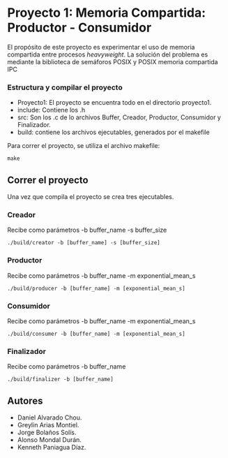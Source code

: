 # Proyecto 1: Memoria Compartida: Productor - Consumidor

El propósito de este proyecto es experimentar el uso de memoria compartida entre procesos *heavyweight*.
La solución del problema es mediante la biblioteca de semáforos POSIX y POSIX memoria compartida IPC

### Estructura y compilar el proyecto
- Proyecto1: El proyecto se encuentra todo en el directorio proyecto1.
- include: Contiene los .h
- src: Son los .c de lo archivos Buffer, Creador, Productor, Consumidor y Finalizador.
- build: contiene los archivos ejecutables, generados por el makefile

Para correr el proyecto, se utiliza el archivo makefile:
```
make
```

## Correr el proyecto
Una vez que compila el proyecto se crea tres ejecutables.

### Creador
Recibe como parámetros -b buffer_name -s buffer_size

```
./build/creator -b [buffer_name] -s [buffer_size]

```

### Productor

Recibe como parámetros -b buffer_name -m exponential_mean_s

```
./build/producer -b [buffer_name] -m [exponential_mean_s]

```

### Consumidor

Recibe como parámetros -b buffer_name -m exponential_mean_s

```
./build/consumer -b [buffer_name] -m [exponential_mean_s]

```


### Finalizador

Recibe como parámetros -b buffer_name

```
./build/finalizer -b [buffer_name]

```

## Autores

- Daniel Alvarado Chou.
- Greylin Arias Montiel.
- Jorge Bolaños Solís.
- Alonso Mondal Durán.
- Kenneth Paniagua Díaz.

